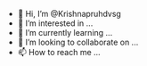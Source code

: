 - 👋 Hi, I’m @Krishnapruhdvsg
- 👀 I’m interested in ...
- 🌱 I’m currently learning ...
- 💞️ I’m looking to collaborate on ...
- 📫 How to reach me ...

<!---
Krishnapruhdvsg/Krishnapruhdvsg is a ✨ special ✨ repository because its `README.md` (this file) appears on your GitHub profile.
You can click the Preview link to take a look at your changes.
--->
